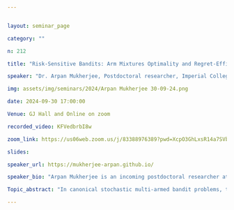```yaml
---


layout: seminar_page

category: ""

n: 212

title: "Risk-Sensitive Bandits: Arm Mixtures Optimality and Regret-Efficient Algorithms"

speaker: "Dr. Arpan Mukherjee, Postdoctoral researcher, Imperial College London"

img: assets/img/seminars/2024/Arpan Mukherjee 30-09-24.png

date: 2024-09-30 17:00:00 

Venue: GJ Hall and Online on zoom

recorded_video: KFVedbrbI8w

zoom_link: https://us06web.zoom.us/j/83388976389?pwd=XcpO3GhLxsR14a7SVbPx33HQQa1jbt.1 

slides: 

speaker_url: https://mukherjee-arpan.github.io/

speaker_bio: "Arpan Mukherjee is an incoming postdoctoral researcher at Imperial College London. He obtained his Ph.D. degree at the Department of Electrical, Computer and Systems Engineering (ECSE) at Rensselaer Polytechnic Institute (RPI), where he was a recipient of the B. J. Baliga Fellowship. Prior to joining RPI, Arpan obtained his MTech from the Department of Electronics and Electrical Communication Engineering at IIT Kharagpur in 2019. He is broadly interested in problems at the intersection of signal processing, statistics, and machine learning."

Topic_abstract: "In canonical stochastic multi-armed bandit problems, the focus is often utilitarian, with bandit algorithms aiming to maximize rewards while disregarding the associated risks. This talk presents a new framework for risk-aware sequential decision-making that unifies various risk measures under a common approach. Specifically, the talk explores a broad class of risk metrics called distortion riskmetrics. Unlike previous studies that assume a single "best" arm maximizing reward, we make the novel observation that for many riskmetrics, the optimal strategy involves selecting a mixture of arms rather than a single one. This finding exposes significant limitations in current bandit algorithms, which are not designed to handle such mixtures. To bridge this gap, we introduce new algorithms capable of tracking optimal mixtures when the risk measure favors them. The talk will also address the technical difficulties in establishing information-theoretic lower bounds for regret under the mixtures-optimality setting. We will close by discussing open questions related to risk-sensitive decision-making and future research directions."

---
```



